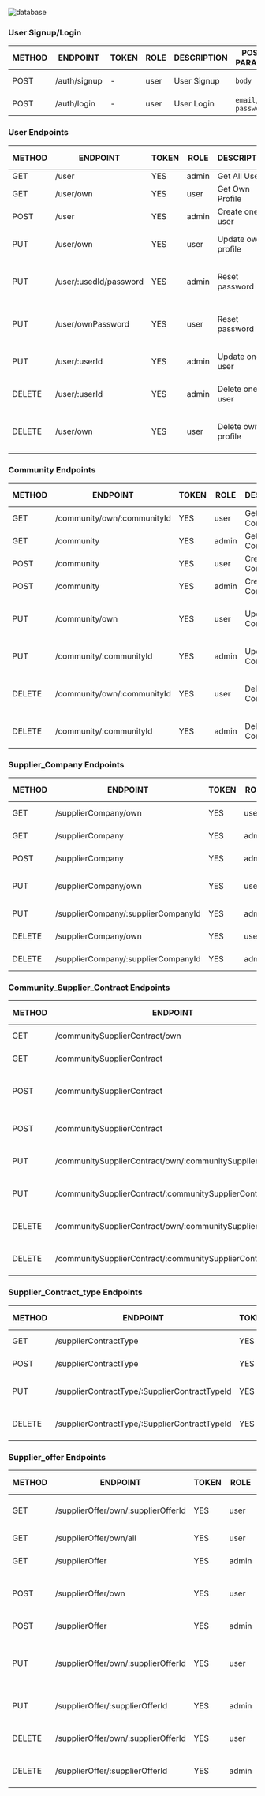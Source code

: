 ![database](https://github.com/nextokoi/project3-itinerario/assets/85761293/d1889c57-bdbd-459a-9ca0-e2d3e042d6b8)


### User Signup/Login

METHOD | ENDPOINT         | TOKEN | ROLE | DESCRIPTION              | POST PARAMS                                     | RETURNS
-------|------------------|-------|------|--------------------|-------------------------------------------------------|--------------------
POST   | /auth/signup     | -     | user | User Signup              | `body`                                          | { token: `token` }
POST   | /auth/login      | -     | user | User Login               | `email`, `password`                             | { token: `token` }


### User Endpoints

METHOD | ENDPOINT         | TOKEN | ROLE | DESCRIPTION               | POST PARAMS                                     | RETURNS
-------|------------------|-------|------|---------------------------|-------------------------------------------------|--------------------
GET    | /user            | YES   | admin | Get All Users            | `query params`                                  | [{user}]
GET    | /user/own        | YES   | user  | Get Own Profile          |                                                 | {user}
POST   | /user            | YES   | admin | Create one user          | `body`                                          | {user}
PUT    | /user/own        | YES   | user  | Update own profile       | `body`                                          | {message: 'Profile updated'}
PUT    | /user/:usedId/password| YES   | admin | Reset password           | `newPassword` `repeatPassword`                  | { message: 'Password updated }
PUT    | /user/ownPassword| YES   | user  | Reset password           | `newPassword` `repeatPassword`                  | { message: 'Password updated }
PUT    | /user/:userId    | YES   | admin | Update one user          | `body`                                          | {message: 'User updated'
DELETE | /user/:userId    | YES   | admin | Delete one user          |                                                 | {message: 'User deleted'}
DELETE | /user/own        | YES   | user  | Delete own profile       |                                                 | { message: 'Profile deleted' }


### Community Endpoints

METHOD | ENDPOINT                | TOKEN | ROLE | DESCRIPTION           | POST PARAMS                                     | RETURNS
-------|-------------------------|-------|------|-----------------------|-------------------------------------------------|--------------------
GET    | /community/own/:communityId | YES   | user  | Get own Communities  |                                                 |  {community}
GET    | /community              | YES   | admin | Get all Communities  |                                                 |  [{community}]
POST   | /community              | YES   | user  | Create own Community | `body`                                          |  {community}                  
POST   | /community              | YES   | admin | Create one Community | `body`                                          |  {community}
PUT    | /community/own          | YES   | user  | Update own Community | `body`                                          |  {message: 'Own Community updated'}
PUT    | /community/:communityId | YES   | admin | Update one Community | `body`                                          |  {message: 'Community updated'
DELETE | /community/own/:communityId | YES   | user  | Delete own Community |                                                 |  {message: 'Own Community deleted'}
DELETE | /community/:communityId | YES   | admin | Delete one Community |                                                 |  {message: 'Community deleted'}


### Supplier_Company Endpoints

METHOD | ENDPOINT                            | TOKEN | ROLE | DESCRIPTION          | POST PARAMS                                               | RETURNS
-------|-------------------------------------|-------|------|-----------------------|----------------------------------------------------------|--------------------
GET    | /supplierCompany/own                | YES   | user  | Get own supplierCompany     |                                                   |  {supplierCompany}
GET    | /supplierCompany                    | YES   | admin | Get all supplierCompany     |                                                   |  [{supplierCompany}]
POST   | /supplierCompany                    | YES   | admin | Create one supplierCompany    | `body`                                          |  {supplierCompany}
PUT    | /supplierCompany/own                | YES   | user  | Update own supplierCompanyy   | `body`                                          |  {message: 'Own Supplier Company updated'}
PUT    | /supplierCompany/:supplierCompanyId | YES   | admin | Update one supplierCompany    | `body`                                          |  {message: 'Supplier Company updated'}
DELETE | /supplierCompany/own                | YES   | user  | Delete own supplierCompany    |                                                 |  {message: 'Supplier Company deleted'}
DELETE | /supplierCompany/:supplierCompanyId | YES   | admin | Delete one usupplierCompany   |                                                 |  {message: 'Supplier Company deleted'}


### Community_Supplier_Contract Endpoints

METHOD | ENDPOINT                                                  | TOKEN | ROLE  | DESCRIPTION                                                                     | POST PARAMS  | RETURNS
-------|-----------------------------------------------------------|-------|-------|---------------------------------------------------------------------------------|--------------|--------------------
GET    | /communitySupplierContract/own                            | YES   | user  | Get all own communitySupplierContracts                                          |              |  [{communitySupplierContract}]
GET    | /communitySupplierContract                                | YES   | admin | Get all communitySupplierContract                                               |              |  [{communitySupplierContract}]
POST   | /communitySupplierContract                                | YES   | admin | Create one communitySupplierContract (limit 1 per contract type per community)  | `body`       |  {communitySupplierContract}
POST   | /communitySupplierContract                                | YES   | user  | Create own communitySupplierContract (limit 1 per contract type)                | `body`       |  {communitySupplierContract}
PUT    | /communitySupplierContract/own/:communitySupplierContract | YES   | user  | Update own communitySupplierContract                                            | `body`       |  {message: 'Own CommunitySupplierContract updated'}
PUT    | /communitySupplierContract/:communitySupplierContract     | YES   | admin | Update one communitySupplierContract                                            | `body`       |  {message: 'CommunitySupplierContract updated'}
DELETE | /communitySupplierContract/own/:communitySupplierContract | YES   | user  | Delete own communitySupplierContract                                            |              |  {message: 'Own CommunitySupplierContract deleted'}
DELETE | /communitySupplierContract/:communitySupplierContract     | YES   | admin | Delete one communitySupplierContract                                            |              |  {message: 'CommunitySupplierContract deleted'}


### Supplier_Contract_type Endpoints

METHOD | ENDPOINT                                      | TOKEN | ROLE  | DESCRIPTION          | POST PARAMS                                             | RETURNS
-------|-----------------------------------------------|-------|-------|----------------------|---------------------------------------------------------|--------------------
GET    | /supplierContractType                         | YES   | admin | Get all supplierContractType       |                                |  [{supplierContractType}]
POST   | /supplierContractType                         | YES   | admin | Create one supplierContractType    | `body`                         |  {supplierContractType}
PUT    | /supplierContractType/:SupplierContractTypeId | YES   | admin | Update one supplierContractType    | `body`                         |  {message: 'SupplierContractType updated'}
DELETE | /supplierContractType/:SupplierContractTypeId | YES   | admin | Delete one supplierContractType    |                                |  {message: 'SupplierContractType deleted'}

### Supplier_offer Endpoints 

METHOD | ENDPOINT                            | TOKEN | ROLE  | DESCRIPTION                                                  | POST PARAMS                                             | RETURNS
-------|-------------------------------------|-------|-------|--------------------------------------------------------------|---------------------------------------------------------|--------------------
GET    | /supplierOffer/own/:supplierOfferId | YES   | user  | Get one of my own supplierOffers                             |                                                         |  {supplierOffer}
GET    | /supplierOffer/own/all              | YES   | user  | Get all of own supplierOffers                                |                                                         |  [{supplierOffer}]
GET    | /supplierOffer                      | YES   | admin | Get all supplierOffers                                       |                                                         |  [{supplierOffer}]
POST   | /supplierOffer/own                  | YES   | user  | Create one supplierOffer (solo user: 'supplier')             | `body`                                                  |  {supplierOffer}
POST   | /supplierOffer                      | YES   | admin | Create one supplierOffer                                     | `body`                                                  |  {supplierOffer}
PUT    | /supplierOffer/own/:supplierOfferId | YES   | user  | Update one of my own supplierOffers (solo user: 'supplier')  | `body`                                                  |  {message: 'Own Supplier Offer updated'}
PUT    | /supplierOffer/:supplierOfferId     | YES   | admin | Update one supplierOffer                                     | `body`                                                  |  {message: 'Supplier Offer updated'}
DELETE | /supplierOffer/own/:supplierOfferId | YES   | user  | Delete one of my own supplierOffers                          |                                                         |  {message: 'Supplier Offer deleted'}
DELETE | /supplierOffer/:supplierOfferId     | YES   | admin | Delete one supplierOffer                                     |                                                         |  {message: 'Supplier Offer deleted'}


